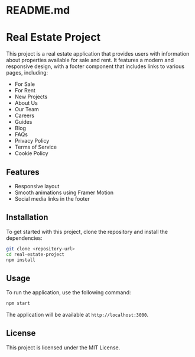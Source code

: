 # README.md

# Real Estate Project

This project is a real estate application that provides users with information about properties available for sale and rent. It features a modern and responsive design, with a footer component that includes links to various pages, including:

- For Sale
- For Rent
- New Projects
- About Us
- Our Team
- Careers
- Guides
- Blog
- FAQs
- Privacy Policy
- Terms of Service
- Cookie Policy

## Features

- Responsive layout
- Smooth animations using Framer Motion
- Social media links in the footer

## Installation

To get started with this project, clone the repository and install the dependencies:

```bash
git clone <repository-url>
cd real-estate-project
npm install
```

## Usage

To run the application, use the following command:

```bash
npm start
```

The application will be available at `http://localhost:3000`.

## License

This project is licensed under the MIT License.